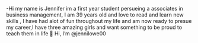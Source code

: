 -Hi my name is Jennifer im a first year student persueing a associates in business management, I am 39 years old and love to read and learn new skills , I have had alot of fun throughout my life and am now ready to presue my career,I have three amazing girls and want something to be proud to teach them in life 👋 Hi, I’m @jennilowe00


<!---
jennilowe00/jennilowe00
